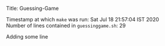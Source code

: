 Title: Guessing-Game  


Timestamp at which `make` was run: Sat Jul 18 21:57:04 IST 2020  
Number of lines contained in `guessinggame.sh`: 29  

Adding some line
